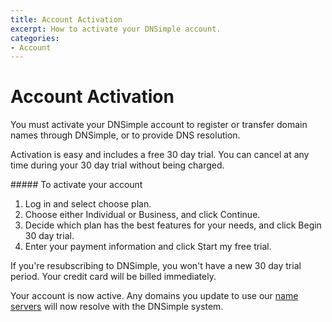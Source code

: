 ```yaml
---
title: Account Activation
excerpt: How to activate your DNSimple account.
categories:
- Account
---
```


# Account Activation

You must activate your DNSimple account to register or transfer domain names through DNSimple, or to provide DNS resolution. 

Activation is easy and includes a free 30 day trial. You can cancel at any time during your 30 day trial without being charged.

<div class="section-steps" markdown="1">
##### To activate your account

1. Log in and select <label>choose plan</label>.
1. Choose either <label>Individual</label> or <label>Business</label>, and click <label>Continue</label>.
1. Decide which plan has the best features for your needs, and click <label>Begin 30 day trial</label>.
1. Enter your payment information and click <label>Start my free trial</label>.
</div>

<note>
If you're resubscribing to DNSimple, you won't have a new 30 day trial period. Your credit card will be billed immediately.
</note>

Your account is now active. Any domains you update to use our [name servers](/articles/dnsimple-nameservers) will now resolve with the DNSimple system.

